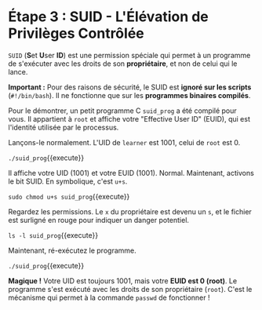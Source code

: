 # Étape 3 : SUID - L'Élévation de Privilèges Contrôlée

`SUID` (**S**et **U**ser **ID**) est une permission spéciale qui permet à un programme de s'exécuter avec les droits de son **propriétaire**, et non de celui qui le lance.

**Important :** Pour des raisons de sécurité, le SUID est **ignoré sur les scripts** (`#!/bin/bash`). Il ne fonctionne que sur les **programmes binaires compilés**.

Pour le démontrer, un petit programme C `suid_prog` a été compilé pour vous. Il appartient à `root` et affiche votre "Effective User ID" (EUID), qui est l'identité utilisée par le processus.

Lançons-le normalement. L'UID de `learner` est 1001, celui de `root` est 0.

`./suid_prog`{{execute}}

Il affiche votre UID (1001) et votre EUID (1001). Normal. Maintenant, activons le bit SUID. En symbolique, c'est `u+s`.

`sudo chmod u+s suid_prog`{{execute}}

Regardez les permissions. Le `x` du propriétaire est devenu un `s`, et le fichier est surligné en rouge pour indiquer un danger potentiel.

`ls -l suid_prog`{{execute}}

Maintenant, ré-exécutez le programme.

`./suid_prog`{{execute}}

**Magique !** Votre UID est toujours 1001, mais votre **EUID est 0 (root)**. Le programme s'est exécuté avec les droits de son propriétaire (`root`). C'est le mécanisme qui permet à la commande `passwd` de fonctionner !